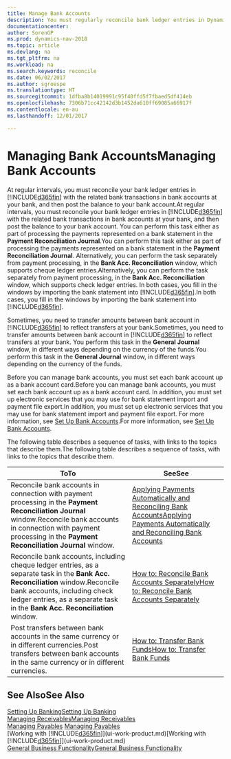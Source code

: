 ```yaml
---
title: Manage Bank Accounts
description: You must regularly reconcile bank ledger entries in Dynamics NAV with the related bank transactions in your bank accounts.
documentationcenter: 
author: SorenGP
ms.prod: dynamics-nav-2018
ms.topic: article
ms.devlang: na
ms.tgt_pltfrm: na
ms.workload: na
ms.search.keywords: reconcile
ms.date: 06/02/2017
ms.author: sgroespe
ms.translationtype: HT
ms.sourcegitcommit: 1dfba8b14019991c95f40ffd5f7fbaed5df414eb
ms.openlocfilehash: 7306b71cc42142d3b1452da610ff69085a66917f
ms.contentlocale: en-au
ms.lasthandoff: 12/01/2017

---
```

# <a name="managing-bank-accounts"></a><span data-ttu-id="dd376-103">Managing Bank Accounts</span><span class="sxs-lookup"><span data-stu-id="dd376-103">Managing Bank Accounts</span></span>
<span data-ttu-id="dd376-104">At regular intervals, you must reconcile your bank ledger entries in [!INCLUDE[d365fin](includes/d365fin_md.md)] with the related bank transactions in bank accounts at your bank, and then post the balance to your bank account.</span><span class="sxs-lookup"><span data-stu-id="dd376-104">At regular intervals, you must reconcile your bank ledger entries in [!INCLUDE[d365fin](includes/d365fin_md.md)] with the related bank transactions in bank accounts at your bank, and then post the balance to your bank account.</span></span> <span data-ttu-id="dd376-105">You can perform this task either as part of processing the payments represented on a bank statement in the **Payment Reconciliation Journal**.</span><span class="sxs-lookup"><span data-stu-id="dd376-105">You can perform this task either as part of processing the payments represented on a bank statement in the **Payment Reconciliation Journal**.</span></span> <span data-ttu-id="dd376-106">Alternatively, you can perform the task separately from payment processing, in the **Bank Acc. Reconciliation** window, which supports cheque ledger entries.</span><span class="sxs-lookup"><span data-stu-id="dd376-106">Alternatively, you can perform the task separately from payment processing, in the **Bank Acc. Reconciliation** window, which supports check ledger entries.</span></span> <span data-ttu-id="dd376-107">In both cases, you fill in the windows by importing the bank statement into [!INCLUDE[d365fin](includes/d365fin_md.md)].</span><span class="sxs-lookup"><span data-stu-id="dd376-107">In both cases, you fill in the windows by importing the bank statement into [!INCLUDE[d365fin](includes/d365fin_md.md)].</span></span>

<span data-ttu-id="dd376-108">Sometimes, you need to transfer amounts between bank account in [!INCLUDE[d365fin](includes/d365fin_md.md)] to reflect transfers at your bank.</span><span class="sxs-lookup"><span data-stu-id="dd376-108">Sometimes, you need to transfer amounts between bank account in [!INCLUDE[d365fin](includes/d365fin_md.md)] to reflect transfers at your bank.</span></span> <span data-ttu-id="dd376-109">You perform this task in the **General Journal** window, in different ways depending on the currency of the funds.</span><span class="sxs-lookup"><span data-stu-id="dd376-109">You perform this task in the **General Journal** window, in different ways depending on the currency of the funds.</span></span>

<span data-ttu-id="dd376-110">Before you can manage bank accounts, you must set each bank account up as a bank account card.</span><span class="sxs-lookup"><span data-stu-id="dd376-110">Before you can manage bank accounts, you must set each bank account up as a bank account card.</span></span> <span data-ttu-id="dd376-111">In addition, you must set up electronic services that you may use for bank statement import and payment file export.</span><span class="sxs-lookup"><span data-stu-id="dd376-111">In addition, you must set up electronic services that you may use for bank statement import and payment file export.</span></span> <span data-ttu-id="dd376-112">For more information, see [Set Up Bank Accounts](bank-setup-banking.md).</span><span class="sxs-lookup"><span data-stu-id="dd376-112">For more information, see [Set Up Bank Accounts](bank-setup-banking.md).</span></span>

<span data-ttu-id="dd376-113">The following table describes a sequence of tasks, with links to the topics that describe them.</span><span class="sxs-lookup"><span data-stu-id="dd376-113">The following table describes a sequence of tasks, with links to the topics that describe them.</span></span>

| <span data-ttu-id="dd376-114">To</span><span class="sxs-lookup"><span data-stu-id="dd376-114">To</span></span> | <span data-ttu-id="dd376-115">See</span><span class="sxs-lookup"><span data-stu-id="dd376-115">See</span></span> |
| --- | --- |
| <span data-ttu-id="dd376-116">Reconcile bank accounts in connection with payment processing in the **Payment Reconciliation Journal** window.</span><span class="sxs-lookup"><span data-stu-id="dd376-116">Reconcile bank accounts in connection with payment processing in the **Payment Reconciliation Journal** window.</span></span> |[<span data-ttu-id="dd376-117">Applying Payments Automatically and Reconciling Bank Accounts</span><span class="sxs-lookup"><span data-stu-id="dd376-117">Applying Payments Automatically and Reconciling Bank Accounts</span></span>](receivables-apply-payments-auto-reconcile-bank-accounts.md) |
| <span data-ttu-id="dd376-118">Reconcile bank accounts, including cheque ledger entries, as a separate task in the **Bank Acc. Reconciliation** window.</span><span class="sxs-lookup"><span data-stu-id="dd376-118">Reconcile bank accounts, including check ledger entries, as a separate task in the **Bank Acc. Reconciliation** window.</span></span> |[<span data-ttu-id="dd376-119">How to: Reconcile Bank Accounts Separately</span><span class="sxs-lookup"><span data-stu-id="dd376-119">How to: Reconcile Bank Accounts Separately</span></span>](bank-how-reconcile-bank-accounts-separately.md) |
| <span data-ttu-id="dd376-120">Post transfers between bank accounts in the same currency or in different currencies.</span><span class="sxs-lookup"><span data-stu-id="dd376-120">Post transfers between bank accounts in the same currency or in different currencies.</span></span> |[<span data-ttu-id="dd376-121">How to: Transfer Bank Funds</span><span class="sxs-lookup"><span data-stu-id="dd376-121">How to: Transfer Bank Funds</span></span>](bank-how-transfer-bank-funds.md) |

## <a name="see-also"></a><span data-ttu-id="dd376-122">See Also</span><span class="sxs-lookup"><span data-stu-id="dd376-122">See Also</span></span>
[<span data-ttu-id="dd376-123">Setting Up Banking</span><span class="sxs-lookup"><span data-stu-id="dd376-123">Setting Up Banking</span></span>](bank-setup-banking.md)  
[<span data-ttu-id="dd376-124">Managing Receivables</span><span class="sxs-lookup"><span data-stu-id="dd376-124">Managing Receivables</span></span>](receivables-manage-receivables.md)  
<span data-ttu-id="dd376-125">[Managing Payables](payables-manage-payables.md)  </span><span class="sxs-lookup"><span data-stu-id="dd376-125">[Managing Payables](payables-manage-payables.md)  </span></span>  
<span data-ttu-id="dd376-126">[Working with [!INCLUDE[d365fin](includes/d365fin_md.md)]](ui-work-product.md)</span><span class="sxs-lookup"><span data-stu-id="dd376-126">[Working with [!INCLUDE[d365fin](includes/d365fin_md.md)]](ui-work-product.md)</span></span>  
[<span data-ttu-id="dd376-127">General Business Functionality</span><span class="sxs-lookup"><span data-stu-id="dd376-127">General Business Functionality</span></span>](ui-across-business-areas.md)  

